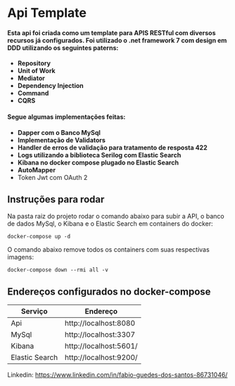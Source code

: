 # Api Template

#### Esta api foi criada como um template para APIS RESTful  com diversos recursos já configurados. Foi utilizado o .net framework 7 com design em DDD utilizando os seguintes paterns:

- **Repository**
- **Unit of Work**
- **Mediator** 
- **Dependency Injection**
- **Command**
- **CQRS**

#### Segue algumas implementações feitas:

- **Dapper com o Banco MySql**
- **Implementação de Validators**
- **Handler de erros de validação para tratamento de resposta 422**
- **Logs utilizando a biblioteca Serilog com Elastic Search**
- **Kibana no docker compose plugado no Elastic Search**
- **AutoMapper**
- Token Jwt com OAuth 2


## Instruções para rodar
Na pasta raiz do projeto rodar o comando abaixo para subir a API, o banco de dados MySql, o Kibana e o Elastic Search em containers do docker: 

```
docker-compose up -d
```
O comando abaixo remove todos os containers com suas respectivas imagens: 

```
docker-compose down --rmi all -v
```

## Endereços configurados no docker-compose

| Serviço  | Endereço |
| ------------- | ------------- |
| Api | http://localhost:8080 |
| MySql |  http://localhost:3307  | 
| Kibana | http://localhost:5601/  |
| Elastic Search | http://localhost:9200/ |


Linkedin: https://www.linkedin.com/in/fabio-guedes-dos-santos-86731046/
